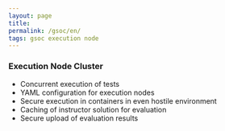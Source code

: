 ```yaml
---
layout: page
title:
permalink: /gsoc/en/
tags: gsoc execution node
---
```


### Execution Node Cluster

* Concurrent execution of tests
* YAML configuration for execution nodes
* Secure execution in containers in even hostile environment
* Caching of instructor solution for evaluation
* Secure upload of evaluation results
